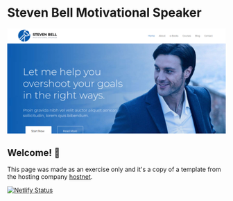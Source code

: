 # Steven Bell Motivational Speaker

![Design preview for the Steven Bell Motivational Speaker website](material/readme-image/readme-preview.png)

## Welcome! 👋

This page was made as an exercise only and it's a copy of a template from the hosting company [hostnet](https://www.hostnet.com.br/).

[![Netlify Status](https://api.netlify.com/api/v1/badges/b1f34491-eba4-4a02-b2f6-4536d259c195/deploy-status)](https://app.netlify.com/sites/nostalgic-kowalevski-525577/deploys)
